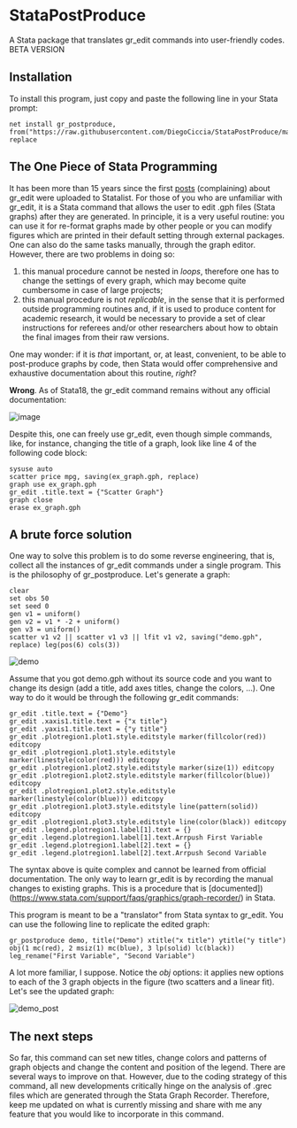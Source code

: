 # StataPostProduce
A Stata package that translates gr_edit commands into user-friendly codes.
BETA VERSION

## Installation
To install this program, just copy and paste the following line in your Stata prompt:

```
net install gr_postproduce, from("https://raw.githubusercontent.com/DiegoCiccia/StataPostProduce/main") replace
```

## The One Piece of Stata Programming
It has been more than 15 years since the first [posts](https://www.stata.com/statalist/archive/2007-07/msg00616.html) (complaining) about gr_edit were uploaded to Statalist. For those of you who are unfamiliar with gr_edit, it is a Stata command that allows the user to edit .gph files (Stata graphs) after they are generated. In principle, it is a very useful routine: you can use it for re-format graphs made by other people or you can modify figures which are printed in their default setting through external packages. One can also do the same tasks manually, through the graph editor. However, there are two problems in doing so:

1. this manual procedure cannot be nested in *loops*, therefore one has to change the settings of every graph, which may become quite cumbersome in case of large projects;
2. this manual procedure is not *replicable*, in the sense that it is performed outside programming routines and, if it is used to produce content for academic research, it would be necessary to provide a set of clear instructions for referees and/or other researchers about how to obtain the final images from their raw versions.

One may wonder: if it is *that* important, or, at least, convenient, to be able to post-produce graphs by code, then Stata would offer comprehensive and exhaustive documentation about this routine, *right*?

**Wrong**. As of Stata18, the gr_edit command remains without any official documentation:

![image](https://github.com/DiegoCiccia/StataPostProduce/assets/71022390/b07676b2-f6fa-451d-9c1f-d7d96ce7daa5)

Despite this, one can freely use gr_edit, even though simple commands, like, for instance, changing the title of a graph, look like line 4 of the following code block:

```
sysuse auto
scatter price mpg, saving(ex_graph.gph, replace)
graph use ex_graph.gph
gr_edit .title.text = {"Scatter Graph"}
graph close
erase ex_graph.gph
```

## A brute force solution
One way to solve this problem is to do some reverse engineering, that is, collect all the instances of gr_edit commands under a single program. This is the philosophy of gr_postproduce. Let's generate a graph:
```
clear
set obs 50
set seed 0
gen v1 = uniform()
gen v2 = v1 * -2 + uniform() 
gen v3 = uniform()
scatter v1 v2 || scatter v1 v3 || lfit v1 v2, saving("demo.gph", replace) leg(pos(6) cols(3))

```
![demo](https://github.com/DiegoCiccia/StataPostProduce/assets/71022390/c96307e8-4e21-4cc5-b288-ffd36fccecc7)

Assume that you got demo.gph without its source code and you want to change its design (add a title, add axes titles, change the colors, ...). One way to do it would be through the following gr_edit commands:
```
gr_edit .title.text = {"Demo"} 
gr_edit .xaxis1.title.text = {"x title"} 
gr_edit .yaxis1.title.text = {"y title"} 
gr_edit .plotregion1.plot1.style.editstyle marker(fillcolor(red)) editcopy 
gr_edit .plotregion1.plot1.style.editstyle marker(linestyle(color(red))) editcopy 
gr_edit .plotregion1.plot2.style.editstyle marker(size(1)) editcopy 
gr_edit .plotregion1.plot2.style.editstyle marker(fillcolor(blue)) editcopy 
gr_edit .plotregion1.plot2.style.editstyle marker(linestyle(color(blue))) editcopy 
gr_edit .plotregion1.plot3.style.editstyle line(pattern(solid)) editcopy 
gr_edit .plotregion1.plot3.style.editstyle line(color(black)) editcopy 
gr_edit .legend.plotregion1.label[1].text = {} 
gr_edit .legend.plotregion1.label[1].text.Arrpush First Variable 
gr_edit .legend.plotregion1.label[2].text = {} 
gr_edit .legend.plotregion1.label[2].text.Arrpush Second Variable 
```
The syntax above is quite complex and cannot be learned from official documentation. The only way to learn gr_edit is by recording the manual changes to existing graphs. This is a procedure that is [documented])(https://www.stata.com/support/faqs/graphics/graph-recorder/) in Stata. 

This program is meant to be a "translator" from Stata syntax to gr_edit. You can use the following line to replicate the edited graph:

```
gr_postproduce demo, title("Demo") xtitle("x title") ytitle("y title") obj(1 mc(red), 2 msiz(1) mc(blue), 3 lp(solid) lc(black)) leg_rename("First Variable", "Second Variable")
```
A lot more familiar, I suppose. Notice the *obj* options: it applies new options to each of the 3 graph objects in the figure (two scatters and a linear fit). Let's see the updated graph:

![demo_post](https://github.com/DiegoCiccia/StataPostProduce/assets/71022390/91cc2bf1-bc80-4e07-af22-cace412d6267)

## The next steps

So far, this command can set new titles, change colors and patterns of graph objects and change the content and position of the legend. There are several ways to improve on that. However, due to the coding strategy of this command, all new developments critically hinge on the analysis of .grec files which are generated through the Stata Graph Recorder. Therefore, keep me updated on what is currently missing and share with me any feature that you would like to incorporate in this command.
